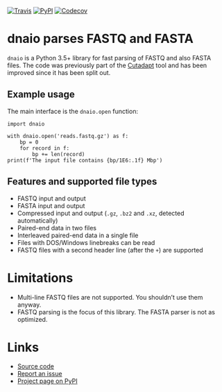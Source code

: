 [![Travis](https://travis-ci.org/marcelm/dnaio.svg?branch=master)](https://travis-ci.org/marcelm/dnaio)
[![PyPI](https://img.shields.io/pypi/v/dnaio.svg?branch=master)](https://pypi.python.org/pypi/dnaio)
[![Codecov](https://codecov.io/gh/marcelm/dnaio/branch/master/graph/badge.svg)](https://codecov.io/gh/marcelm/dnaio)

# dnaio parses FASTQ and FASTA

`dnaio` is a Python 3.5+ library for fast parsing of FASTQ and also FASTA files. The code was previously part of the
[Cutadapt](https://cutadapt.readthedocs.io/) tool and has been improved since it has been split out.


## Example usage

The main interface is the `dnaio.open` function:

    import dnaio

    with dnaio.open('reads.fastq.gz') as f:
        bp = 0
        for record in f:
            bp += len(record)
    print(f'The input file contains {bp/1E6:.1f} Mbp')


## Features and supported file types

- FASTQ input and output
- FASTA input and output
- Compressed input and output (`.gz`, `.bz2` and `.xz`, detected automatically)
- Paired-end data in two files
- Interleaved paired-end data in a single file
- Files with DOS/Windows linebreaks can be read
- FASTQ files with a second header line (after the `+`) are supported


# Limitations

- Multi-line FASTQ files are not supported. You shouldn’t use them anyway.
- FASTQ parsing is the focus of this library. The FASTA parser is not as optimized.


# Links

* [Source code](https://github.com/marcelm/dnaio/)
* [Report an issue](https://github.com/marcelm/dnaio/issues)
* [Project page on PyPI](https://pypi.python.org/pypi/dnaio/)

